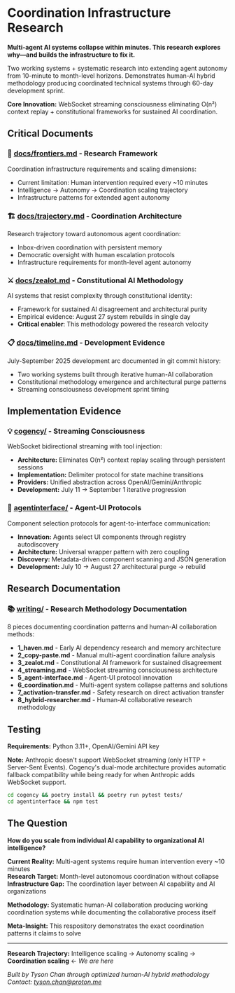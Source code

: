 # Coordination Infrastructure Research

**Multi-agent AI systems collapse within minutes. This research explores why—and builds the infrastructure to fix it.**

Two working systems + systematic research into extending agent autonomy from 10-minute to month-level horizons. Demonstrates human-AI hybrid methodology producing coordinated technical systems through 60-day development sprint.

**Core Innovation:** WebSocket streaming consciousness eliminating O(n²) context replay + constitutional frameworks for sustained AI coordination.

## Critical Documents

### 🎯 [docs/frontiers.md](docs/frontiers.md) - Research Framework  
Coordination infrastructure requirements and scaling dimensions:
- Current limitation: Human intervention required every ~10 minutes  
- Intelligence → Autonomy → Coordination scaling trajectory
- Infrastructure patterns for extended agent autonomy

### 🏗️ [docs/trajectory.md](docs/trajectory.md) - Coordination Architecture
Research trajectory toward autonomous agent coordination:
- Inbox-driven coordination with persistent memory
- Democratic oversight with human escalation protocols
- Infrastructure requirements for month-level agent autonomy

### ⚔️ [docs/zealot.md](docs/zealot.md) - Constitutional AI Methodology
AI systems that resist complexity through constitutional identity:
- Framework for sustained AI disagreement and architectural purity
- Empirical evidence: August 27 system rebuilds in single day
- **Critical enabler**: This methodology powered the research velocity

### 📋 [docs/timeline.md](docs/timeline.md) - Development Evidence
July-September 2025 development arc documented in git commit history:
- Two working systems built through iterative human-AI collaboration  
- Constitutional methodology emergence and architectural purge patterns
- Streaming consciousness development sprint timing

## Implementation Evidence

### 💡 [cogency/](cogency/) - Streaming Consciousness
WebSocket bidirectional streaming with tool injection:
- **Architecture:** Eliminates O(n²) context replay scaling through persistent sessions
- **Implementation:** Delimiter protocol for state machine transitions  
- **Providers:** Unified abstraction across OpenAI/Gemini/Anthropic
- **Development:** July 11 → September 1 iterative progression

### 🎨 [agentinterface/](agentinterface/) - Agent-UI Protocols  
Component selection protocols for agent-to-interface communication:
- **Innovation:** Agents select UI components through registry autodiscovery
- **Architecture:** Universal wrapper pattern with zero coupling
- **Discovery:** Metadata-driven component scanning and JSON generation
- **Development:** July 10 → August 27 architectural purge → rebuild


## Research Documentation

### 📚 [writing/](writing/) - Research Methodology Documentation
8 pieces documenting coordination patterns and human-AI collaboration methods:
- **1_haven.md** - Early AI dependency research and memory architecture
- **2_copy-paste.md** - Manual multi-agent coordination failure analysis
- **3_zealot.md** - Constitutional AI framework for sustained disagreement
- **4_streaming.md** - WebSocket streaming consciousness architecture
- **5_agent-interface.md** - Agent-UI protocol innovation
- **6_coordination.md** - Multi-agent system collapse patterns and solutions
- **7_activation-transfer.md** - Safety research on direct activation transfer  
- **8_hybrid-researcher.md** - Human-AI collaborative research methodology

## Testing

**Requirements:** Python 3.11+, OpenAI/Gemini API key  

**Note:** Anthropic doesn't support WebSocket streaming (only HTTP + Server-Sent Events). Cogency's dual-mode architecture provides automatic fallback compatibility while being ready for when Anthropic adds WebSocket support.

```bash
cd cogency && poetry install && poetry run pytest tests/
cd agentinterface && npm test
```


## The Question

**How do you scale from individual AI capability to organizational AI intelligence?**

**Current Reality:** Multi-agent systems require human intervention every ~10 minutes  
**Research Target:** Month-level autonomous coordination without collapse  
**Infrastructure Gap:** The coordination layer between AI capability and AI organizations

**Methodology:** Systematic human-AI collaboration producing working coordination systems while documenting the collaborative process itself

**Meta-Insight:** This respository demonstrates the exact coordination patterns it claims to solve

---

**Research Trajectory:** Intelligence scaling → Autonomy scaling → **Coordination scaling** ← *We are here*

*Built by Tyson Chan through optimized human-AI hybrid methodology*  
*Contact: tyson.chan@proton.me*